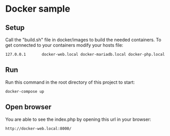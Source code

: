 # Docker sample

## Setup
Call the "build.sh" file in docker/images to build the 
needed containers. To get connected to your containers
modify your hosts file:
```
127.0.0.1       docker-web.local docker-mariadb.local docker-php.local
```

## Run
Run this command in the root directory of this project 
to start:
```
docker-compose up
```

## Open browser
You are able to see the index.php by opening this url 
in your browser:
```
http://docker-web.local:8000/
```